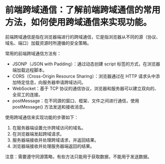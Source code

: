 # 前端跨域通信：了解前端跨域通信的常用方法，如何使用跨域通信来实现功能。

前端跨域通信是指在浏览器端进行的跨域通信，它是指浏览器从不同的源（协议、域名、端口）加载资源时所遵循的安全策略。

常用的前端跨域通信方法有：

- JSONP（JSON with Padding）：通过动态创建 script 标签的方式，在浏览器端加载远程脚本。
- CORS（Cross-Origin Resource Sharing）：浏览器通过在 HTTP 请求头中添加特定信息，向服务器申请跨域访问。
- WebSocket：基于 TCP 协议的通信协议，浏览器和服务器可以建立双向的、全双工的连接。
- postMessage：在不同源的窗口、框架、文件之间进行通信，使用 postMessage() 方法发送和接收消息。

使用跨域通信来实现功能的步骤如下：

1. 在服务器端设置允许跨域访问的域名。
2. 在浏览器端发起跨域请求。
3. 服务器端接收并处理跨域请求，并返回结果。
4. 浏览器端接收并处理服务器端返回的结果。

注意：需要遵守同源策略，有些方法只能用于获取数据，不能用于发送数据。
